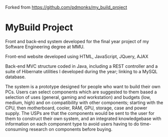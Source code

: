 
Forked from https://github.com/pdmonks/my_build_project

# MyBuild Project

Front and back-end system developed for the final year project of my Software Engineering degree at MMU.

Front-end website developed using HTML, JavaScript, JQuery, AJAX

Back-end MVC structure coded in Java, including a REST controller and a suite of Hibernate utilities I developed during the year; linking to a MySQL database.

The system is a prototype designed for people who want to build their own PCs.  Users can select components which are suggested to them based a selection of uses (general, gaming and workstation) and budgets (low, medium, high) and on compatibility with other components; starting with the CPU, then motherboard, cooler, RAM, GPU, storage, case and power supply.  The USPs are that the components would be sent to the user for them to construct their own system, and an integrated knowledgebase with information on each component type to avoid users having to do time-consuming research on components before buying. 

